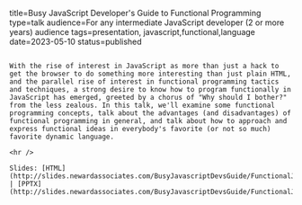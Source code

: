 title=Busy JavaScript Developer's Guide to Functional Programming
type=talk
audience=For any intermediate JavaScript developer (2 or more years) audience
tags=presentation, javascript,functional,language
date=2023-05-10
status=published
~~~~~~

With the rise of interest in JavaScript as more than just a hack to get the browser to do something more interesting than just plain HTML, and the parallel rise of interest in functional programming tactics and techniques, a strong desire to know how to program functionally in JavaScript has emerged, greeted by a chorus of "Why should I bother?" from the less zealous. In this talk, we'll examine some functional programming concepts, talk about the advantages (and disadvantages) of functional programming in general, and talk about how to approach and express functional ideas in everybody's favorite (or not so much) favorite dynamic language.
    
<hr />

Slides: [HTML](http://slides.newardassociates.com/BusyJavascriptDevsGuide/FunctionalJS.html) | [PPTX](http://slides.newardassociates.com/BusyJavascriptDevsGuide/FunctionalJS.pptx)
